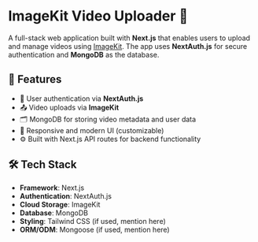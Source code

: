 # ImageKit Video Uploader 🎥

A full-stack web application built with **Next.js** that enables users to upload and manage videos using [ImageKit](https://imagekit.io). The app uses **NextAuth.js** for secure authentication and **MongoDB** as the database.

## 🚀 Features

- 🔐 User authentication via **NextAuth.js**
- 📤 Video uploads via **ImageKit**
- 🗂️ MongoDB for storing video metadata and user data
- 📱 Responsive and modern UI (customizable)
- ⚙️ Built with Next.js API routes for backend functionality

## 🛠️ Tech Stack

- **Framework**: Next.js
- **Authentication**: NextAuth.js
- **Cloud Storage**: ImageKit
- **Database**: MongoDB
- **Styling**: Tailwind CSS (if used, mention here)
- **ORM/ODM**: Mongoose (if used, mention here)
